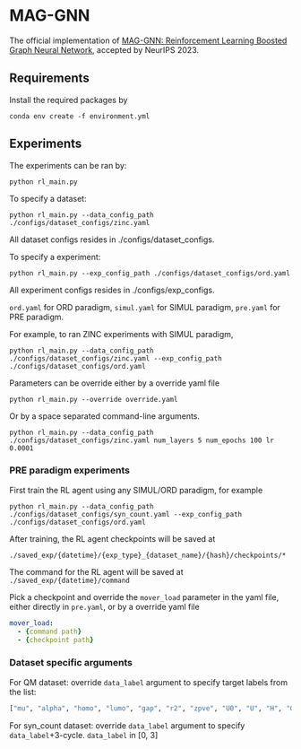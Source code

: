 # MAG-GNN
The official implementation of [MAG-GNN: Reinforcement Learning Boosted Graph
Neural Network](https://arxiv.org/abs/2310.19142), accepted by NeurIPS 2023.

## Requirements

Install the required packages by

```
conda env create -f environment.yml
```

## Experiments

The experiments can be ran by:

```
python rl_main.py
```

To specify a dataset:

```
python rl_main.py --data_config_path ./configs/dataset_configs/zinc.yaml
```

All dataset configs resides in ./configs/dataset_configs.

To specify a experiment:

```
python rl_main.py --exp_config_path ./configs/dataset_configs/ord.yaml
```

All experiment configs resides in ./configs/exp_configs.

`ord.yaml` for ORD paradigm, `simul.yaml` for SIMUL paradigm, `pre.yaml` for PRE paradigm.

For example, to ran ZINC experiments with SIMUL paradigm,

```
python rl_main.py --data_config_path ./configs/dataset_configs/zinc.yaml --exp_config_path ./configs/dataset_configs/ord.yaml
```

Parameters can be override either by a override yaml file

```
python rl_main.py --override override.yaml
```

Or by a space separated command-line arguments.

```
python rl_main.py --data_config_path ./configs/dataset_configs/zinc.yaml num_layers 5 num_epochs 100 lr 0.0001
```


### PRE paradigm experiments

First train the RL agent using any SIMUL/ORD paradigm, for example

```
python rl_main.py --data_config_path ./configs/dataset_configs/syn_count.yaml --exp_config_path ./configs/dataset_configs/ord.yaml
```

After training, the RL agent checkpoints will be saved at 
```
./saved_exp/{datetime}/{exp_type}_{dataset_name}/{hash}/checkpoints/*
```

The command for the RL agent will be saved at `./saved_exp/{datetime}/command`

Pick a checkpoint and override the `mover_load` parameter in the yaml file, either directly in `pre.yaml`, or by a override yaml file

```yaml
mover_load:
  - {command path}
  - {checkpoint path}
```

### Dataset specific arguments

For QM dataset: override `data_label` argument to specify target labels from the list:
```python
["mu", "alpha", "homo", "lumo", "gap", "r2", "zpve", "U0", "U", "H", "G", "Cv", ]
```

For syn_count dataset: override `data_label` argument to specify `data_label`+3-cycle. `data_label` in [0, 3]
